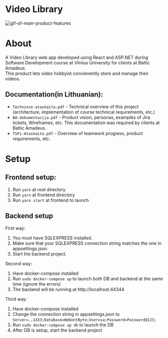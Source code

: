 # Video Library
![gif-of-main-product-features](product-demo.gif)

# About
A Video Library web app developed using React and ASP.NET during Software Development course at Vilnius University for clients at Baltic Amadeus.  
This product lets video hobbyist convienently store and manage their videos.

## Documentation(in Lithuanian):
- `Technince-ataskaita.pdf` - Technical overview of this project (architecture, implementation of course technical requirements, etc.)
- `BA-dokumentacija.pdf` - Product vision, personas, examples of Jira tickets, Wireframes, etc. This documentation was required by clients at Baltic Amadeus.
- `TSPi-Ataskaita.pdf` - Overview of teamwork progress, product requirements, etc.

# Setup
## Frontend setup:
1. Run `yarn` at root directory
2. Run `yarn` at frontend directory
3. Run `yarn start` at frontend to launch

## Backend setup

First way:
1. You must have SQLEXPRESS installed.
2. Make sure that your SQLEXPRESS connection string matches the one in appsettings.json.
3. Start the backend project.

Second way:
1. Have docker-compose installed
2. Run `sudo docker-compose up` to launch both DB and backend at the same time (ignore the errors)
3. The backend will be running at http://localhost:44344

Third way:
1. Have docker-compose installed
2. Change the connection string in appsettings.json to `Server=.,1433;Database=WeDontByte;User=sa;Password=Password@123;`
3. Run `sudo docker-compose up db` to launch the DB
4. After DB is setup, start the backend project
